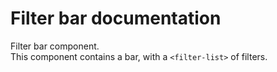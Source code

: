 # Filter bar documentation

Filter bar component.<br/>
This component contains a bar, with a ```<filter-list>``` of filters.
[](codepen://sylvain-talend/jAGjRB?height=700&theme=0)
